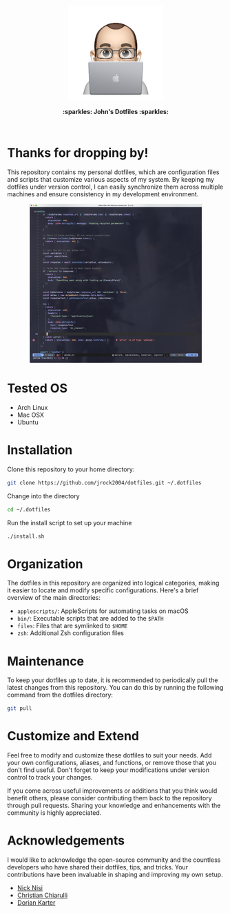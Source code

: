 <p align="center">
  <img
    src="docs/mimoji-laptop.png"
    alt="John Costanzo Mimoji of him holding a laptop"
    width="220"
  />
</p>

<p align="center">
  <b>:sparkles: John's Dotfiles :sparkles:</b>
</p>

<br />

# Thanks for dropping by!

This repository contains my personal dotfiles, which are configuration files and scripts that customize various aspects of my system. By keeping my dotfiles under version control, I can easily synchronize them across multiple machines and ensure consistency in my development environment.

<p align="center">
  <img
    src="docs/nvim-code.png"
    alt="Screenshot of sample code in my lazyvim editor"
    width="400"
  />
</p>

# Tested OS

- Arch Linux
- Mac OSX
- Ubuntu

# Installation

Clone this repository to your home directory:

```bash
git clone https://github.com/jrock2004/dotfiles.git ~/.dotfiles
```

Change into the directory

```bash
cd ~/.dotfiles
```

Run the install script to set up your machine

```bash
./install.sh
```

# Organization

The dotfiles in this repository are organized into logical categories, making it easier to locate and modify specific configurations. Here's a brief overview of the main directories:

- `applescripts/`: AppleScripts for automating tasks on macOS
- `bin/`: Executable scripts that are added to the `$PATH`
- `files`: Files that are symlinked to `$HOME`
- `zsh`: Additional Zsh configuration files

# Maintenance

To keep your dotfiles up to date, it is recommended to periodically pull the latest changes from this repository. You can do this by running the following command from the dotfiles directory:

```bash
git pull
```

# Customize and Extend

Feel free to modify and customize these dotfiles to suit your needs. Add your own configurations, aliases, and functions, or remove those that you don't find useful. Don't forget to keep your modifications under version control to track your changes.

If you come across useful improvements or additions that you think would benefit others, please consider contributing them back to the repository through pull requests. Sharing your knowledge and enhancements with the community is highly appreciated.

# Acknowledgements

I would like to acknowledge the open-source community and the countless developers who have shared their dotfiles, tips, and tricks. Your contributions have been invaluable in shaping and improving my own setup.

- [Nick Nisi](https://github.com/nicknisi/dotfiles)
- [Christian Chiarulli](https://www.chrisatmachine.com/)
- [Dorian Karter](https://github.com/dkarter/dotfiles)
